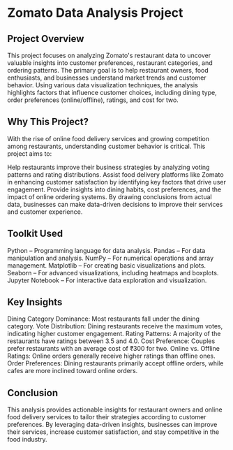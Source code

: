 # Zomato Data Analysis Project 

## Project Overview
This project focuses on analyzing Zomato's restaurant data to uncover valuable insights into customer preferences, restaurant categories, and ordering patterns. The primary goal is to help restaurant owners, food enthusiasts, and businesses understand market trends and customer behavior. Using various data visualization techniques, the analysis highlights factors that influence customer choices, including dining type, order preferences (online/offline), ratings, and cost for two.

## Why This Project?
With the rise of online food delivery services and growing competition among restaurants, understanding customer behavior is critical. This project aims to:

Help restaurants improve their business strategies by analyzing voting patterns and rating distributions.
Assist food delivery platforms like Zomato in enhancing customer satisfaction by identifying key factors that drive user engagement.
Provide insights into dining habits, cost preferences, and the impact of online ordering systems.
By drawing conclusions from actual data, businesses can make data-driven decisions to improve their services and customer experience.

## Toolkit Used
Python  – Programming language for data analysis.
Pandas  – For data manipulation and analysis.
NumPy  – For numerical operations and array management.
Matplotlib  – For creating basic visualizations and plots.
Seaborn  – For advanced visualizations, including heatmaps and boxplots.
Jupyter Notebook  – For interactive data exploration and visualization.
 ## Key Insights
Dining Category Dominance: Most restaurants fall under the dining category.
Vote Distribution: Dining restaurants receive the maximum votes, indicating higher customer engagement.
Rating Patterns: A majority of the restaurants have ratings between 3.5 and 4.0.
Cost Preference: Couples prefer restaurants with an average cost of ₹300 for two.
Online vs. Offline Ratings: Online orders generally receive higher ratings than offline ones.
Order Preferences: Dining restaurants primarily accept offline orders, while cafes are more inclined toward online orders.
 ## Conclusion
This analysis provides actionable insights for restaurant owners and online food delivery services to tailor their strategies according to customer preferences. By leveraging data-driven insights, businesses can improve their services, increase customer satisfaction, and stay competitive in the food industry.

